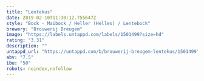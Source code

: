 ```yaml
---
title: "Lentekus"
date: 2019-02-10T11:30:12.755647Z
style: "Bock - Maibock / Heller (Helles) / Lentebock"
brewery: "Brouwerij Breugem"
image: "https://labels.untappd.com/labels/1501499?size=hd"
rating: "3.31"
description: ""
untappd_url: "https://untappd.com/b/brouwerij-breugem-lentekus/1501499"
abv: "7.5"
ibu: "50"
robots: noindex,nofollow
---
```


